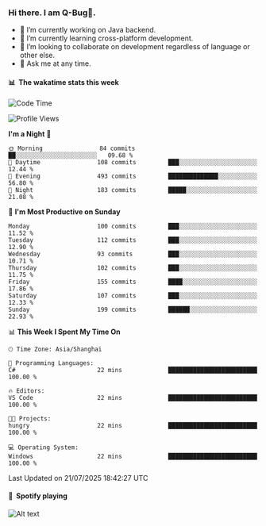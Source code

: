 ### Hi there. I am Q-Bug🐞.

- 🔭 I’m currently working on Java backend.
- 🌱 I’m currently learning cross-platform development.
- 👯 I’m looking to collaborate on development regardless of language or other else.
- 💬 Ask me at any time.

#### 📊 &nbsp;**The wakatime stats this week**  
<!--START_SECTION:waka-->
![Code Time](http://img.shields.io/badge/Code%20Time-331%20hrs%2035%20mins-blue)

![Profile Views](http://img.shields.io/badge/Profile%20Views-0-blue)

**I'm a Night 🦉** 

```text
🌞 Morning                84 commits          ██░░░░░░░░░░░░░░░░░░░░░░░   09.68 % 
🌆 Daytime                108 commits         ███░░░░░░░░░░░░░░░░░░░░░░   12.44 % 
🌃 Evening                493 commits         ██████████████░░░░░░░░░░░   56.80 % 
🌙 Night                  183 commits         █████░░░░░░░░░░░░░░░░░░░░   21.08 % 
```
📅 **I'm Most Productive on Sunday** 

```text
Monday                   100 commits         ███░░░░░░░░░░░░░░░░░░░░░░   11.52 % 
Tuesday                  112 commits         ███░░░░░░░░░░░░░░░░░░░░░░   12.90 % 
Wednesday                93 commits          ███░░░░░░░░░░░░░░░░░░░░░░   10.71 % 
Thursday                 102 commits         ███░░░░░░░░░░░░░░░░░░░░░░   11.75 % 
Friday                   155 commits         ████░░░░░░░░░░░░░░░░░░░░░   17.86 % 
Saturday                 107 commits         ███░░░░░░░░░░░░░░░░░░░░░░   12.33 % 
Sunday                   199 commits         ██████░░░░░░░░░░░░░░░░░░░   22.93 % 
```


📊 **This Week I Spent My Time On** 

```text
🕑︎ Time Zone: Asia/Shanghai

💬 Programming Languages: 
C#                       22 mins             █████████████████████████   100.00 % 

🔥 Editors: 
VS Code                  22 mins             █████████████████████████   100.00 % 

🐱‍💻 Projects: 
hungry                   22 mins             █████████████████████████   100.00 % 

💻 Operating System: 
Windows                  22 mins             █████████████████████████   100.00 % 
```


 Last Updated on 21/07/2025 18:42:27 UTC
<!--END_SECTION:waka-->

#### 🎵 &nbsp;**Spotify playing**  
![Alt text](https://spotify-recently-played-readme.vercel.app/api?user=e5y1o4x7kdt9kf2blu4wvmb4s&unique={true|1|on|yes})
